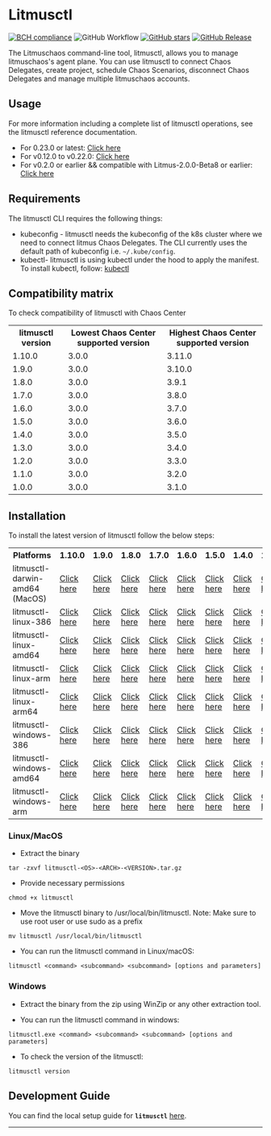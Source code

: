 # Litmusctl

[![BCH compliance](https://bettercodehub.com/edge/badge/litmuschaos/litmusctl?branch=master)](https://bettercodehub.com/)
![GitHub Workflow](https://github.com/litmuschaos/litmusctl/actions/workflows/push.yml/badge.svg?branch=master)
[![GitHub stars](https://img.shields.io/github/stars/litmuschaos/litmusctl?style=social)](https://github.com/litmuschaos/litmusctl/stargazers)
[![GitHub Release](https://img.shields.io/github/release/litmuschaos/litmusctl.svg?style=flat)]()

The Litmuschaos command-line tool, litmusctl, allows you to manage litmuschaos's agent plane. You can use litmusctl to connect Chaos Delegates, create project, schedule Chaos Scenarios, disconnect Chaos Delegates and manage multiple litmuschaos accounts.

## Usage

For more information including a complete list of litmusctl operations, see the litmusctl reference documentation.

* For 0.23.0 or latest: <a href="https://github.com/litmuschaos/litmusctl/blob/master/Usage_0.23.0.md">Click here</a>
* For v0.12.0 to v0.22.0: <a href="https://github.com/litmuschaos/litmusctl/blob/master/Usage_interactive.md">Click here</a>
* For v0.2.0 or earlier && compatible with Litmus-2.0.0-Beta8 or earlier: <a href="https://github.com/litmuschaos/litmusctl/blob/master/Usage_v0.2.0.md">Click here</a>

## Requirements

The litmusctl CLI requires the following things:

- kubeconfig - litmusctl needs the kubeconfig of the k8s cluster where we need to connect litmus Chaos Delegates. The CLI currently uses the default path of kubeconfig i.e. `~/.kube/config`.
- kubectl- litmusctl is using kubectl under the hood to apply the manifest. To install kubectl, follow: [kubectl](https://kubernetes.io/docs/tasks/tools/#kubectl)

## Compatibility matrix

To check compatibility of litmusctl with Chaos Center

<table>
  <th>litmusctl version</th>
  <th>Lowest Chaos Center supported version</th>
  <th>Highest Chaos Center supported version</th>
 <tr>
    <td>1.10.0</td>
    <td>3.0.0</td>
    <td>3.11.0</td>
 </tr>
 <tr>
    <td>1.9.0</td>
    <td>3.0.0</td>
    <td>3.10.0</td>
 </tr>
 <tr>
    <td>1.8.0</td>
    <td>3.0.0</td>
    <td>3.9.1</td>
 </tr>
 <tr>
    <td>1.7.0</td>
    <td>3.0.0</td>
    <td>3.8.0</td>
 </tr>
 <tr>
    <td>1.6.0</td>
    <td>3.0.0</td>
    <td>3.7.0</td>
 </tr>
 <tr>
    <td>1.5.0</td>
    <td>3.0.0</td>
    <td>3.6.0</td>
 </tr>
 <tr>
    <td>1.4.0</td>
    <td>3.0.0</td>
    <td>3.5.0</td>
 </tr>
 <tr>
    <td>1.3.0</td>
    <td>3.0.0</td>
    <td>3.4.0</td>
  </tr>
 <tr>
    <td>1.2.0</td>
    <td>3.0.0</td>
    <td>3.3.0</td>
  </tr> 
 <tr>
    <td>1.1.0</td>
    <td>3.0.0</td>
    <td>3.2.0</td>
  </tr> 
 <tr>
    <td>1.0.0</td>
    <td>3.0.0</td>
    <td>3.1.0</td>
  </tr>
</table>

## Installation

To install the latest version of litmusctl follow the below steps:

<table>
  <th>Platforms</th>
  <th>1.10.0</th>
  <th>1.9.0</th>
  <th>1.8.0</th>
  <th>1.7.0</th>
  <th>1.6.0</th>
  <th>1.5.0</th>
  <th>1.4.0</th>
  <th>1.3.0</th>
  <th>master(Unreleased)</th>
  <tr>
    <td>litmusctl-darwin-amd64 (MacOS)</td>
    <td><a href="https://litmusctl-production-bucket.s3.amazonaws.com/litmusctl-darwin-amd64-1.10.0.tar.gz">Click here</a></td>
    <td><a href="https://litmusctl-production-bucket.s3.amazonaws.com/litmusctl-darwin-amd64-1.9.0.tar.gz">Click here</a></td>
    <td><a href="https://litmusctl-production-bucket.s3.amazonaws.com/litmusctl-darwin-amd64-1.8.0.tar.gz">Click here</a></td>
    <td><a href="https://litmusctl-production-bucket.s3.amazonaws.com/litmusctl-darwin-amd64-1.7.0.tar.gz">Click here</a></td>
    <td><a href="https://litmusctl-production-bucket.s3.amazonaws.com/litmusctl-darwin-amd64-1.6.0.tar.gz">Click here</a></td>
    <td><a href="https://litmusctl-production-bucket.s3.amazonaws.com/litmusctl-darwin-amd64-1.5.0.tar.gz">Click here</a></td>
    <td><a href="https://litmusctl-production-bucket.s3.amazonaws.com/litmusctl-darwin-amd64-1.4.0.tar.gz">Click here</a></td>
    <td><a href="https://litmusctl-production-bucket.s3.amazonaws.com/litmusctl-darwin-amd64-1.3.0.tar.gz">Click here</a></td>
    <td><a href="https://litmusctl-production-bucket.s3.amazonaws.com/litmusctl-darwin-amd64-master.tar.gz">Click here</a></td>
  </tr>
  <tr>
    <td>litmusctl-linux-386</td>
    <td><a href="https://litmusctl-production-bucket.s3.amazonaws.com/litmusctl-linux-386-1.10.0.tar.gz">Click here</a></td>
    <td><a href="https://litmusctl-production-bucket.s3.amazonaws.com/litmusctl-linux-386-1.9.0.tar.gz">Click here</a></td>
    <td><a href="https://litmusctl-production-bucket.s3.amazonaws.com/litmusctl-linux-386-1.8.0.tar.gz">Click here</a></td>
    <td><a href="https://litmusctl-production-bucket.s3.amazonaws.com/litmusctl-linux-386-1.7.0.tar.gz">Click here</a></td>
    <td><a href="https://litmusctl-production-bucket.s3.amazonaws.com/litmusctl-linux-386-1.6.0.tar.gz">Click here</a></td>
    <td><a href="https://litmusctl-production-bucket.s3.amazonaws.com/litmusctl-linux-386-1.5.0.tar.gz">Click here</a></td>
    <td><a href="https://litmusctl-production-bucket.s3.amazonaws.com/litmusctl-linux-386-1.4.0.tar.gz">Click here</a></td>
    <td><a href="https://litmusctl-production-bucket.s3.amazonaws.com/litmusctl-linux-386-1.3.0.tar.gz">Click here</a></td>
    <td><a href="https://litmusctl-production-bucket.s3.amazonaws.com/litmusctl-linux-386-master.tar.gz">Click here</a></td>
  </tr>
  <tr>
    <td>litmusctl-linux-amd64</td>
    <td><a href="https://litmusctl-production-bucket.s3.amazonaws.com/litmusctl-linux-amd64-1.10.0.tar.gz">Click here</a></td>
    <td><a href="https://litmusctl-production-bucket.s3.amazonaws.com/litmusctl-linux-amd64-1.9.0.tar.gz">Click here</a></td>
    <td><a href="https://litmusctl-production-bucket.s3.amazonaws.com/litmusctl-linux-amd64-1.8.0.tar.gz">Click here</a></td>
    <td><a href="https://litmusctl-production-bucket.s3.amazonaws.com/litmusctl-linux-amd64-1.7.0.tar.gz">Click here</a></td>
    <td><a href="https://litmusctl-production-bucket.s3.amazonaws.com/litmusctl-linux-amd64-1.6.0.tar.gz">Click here</a></td>
    <td><a href="https://litmusctl-production-bucket.s3.amazonaws.com/litmusctl-linux-amd64-1.5.0.tar.gz">Click here</a></td>
    <td><a href="https://litmusctl-production-bucket.s3.amazonaws.com/litmusctl-linux-amd64-1.4.0.tar.gz">Click here</a></td>
    <td><a href="https://litmusctl-production-bucket.s3.amazonaws.com/litmusctl-linux-amd64-1.3.0.tar.gz">Click here</a></td>
    <td><a href="https://litmusctl-production-bucket.s3.amazonaws.com/litmusctl-linux-amd64-master.tar.gz">Click here</a></td>
  </tr>
  <tr>
    <td>litmusctl-linux-arm</td>
    <td><a href="https://litmusctl-production-bucket.s3.amazonaws.com/litmusctl-linux-arm-1.10.0.tar.gz">Click here</a></td>
    <td><a href="https://litmusctl-production-bucket.s3.amazonaws.com/litmusctl-linux-arm-1.9.0.tar.gz">Click here</a></td>
    <td><a href="https://litmusctl-production-bucket.s3.amazonaws.com/litmusctl-linux-arm-1.8.0.tar.gz">Click here</a></td>
    <td><a href="https://litmusctl-production-bucket.s3.amazonaws.com/litmusctl-linux-arm-1.7.0.tar.gz">Click here</a></td>
    <td><a href="https://litmusctl-production-bucket.s3.amazonaws.com/litmusctl-linux-arm-1.6.0.tar.gz">Click here</a></td>
    <td><a href="https://litmusctl-production-bucket.s3.amazonaws.com/litmusctl-linux-arm-1.5.0.tar.gz">Click here</a></td>
    <td><a href="https://litmusctl-production-bucket.s3.amazonaws.com/litmusctl-linux-arm-1.4.0.tar.gz">Click here</a></td>
    <td><a href="https://litmusctl-production-bucket.s3.amazonaws.com/litmusctl-linux-arm-1.3.0.tar.gz">Click here</a></td>
    <td><a href="https://litmusctl-production-bucket.s3.amazonaws.com/litmusctl-linux-arm-master.tar.gz">Click here</a></td>
  </tr>
  <tr>
    <td>litmusctl-linux-arm64</td>
    <td><a href="https://litmusctl-production-bucket.s3.amazonaws.com/litmusctl-linux-arm64-1.10.0.tar.gz">Click here</a></td>
    <td><a href="https://litmusctl-production-bucket.s3.amazonaws.com/litmusctl-linux-arm64-1.9.0.tar.gz">Click here</a></td>
    <td><a href="https://litmusctl-production-bucket.s3.amazonaws.com/litmusctl-linux-arm64-1.8.0.tar.gz">Click here</a></td>
    <td><a href="https://litmusctl-production-bucket.s3.amazonaws.com/litmusctl-linux-arm64-1.7.0.tar.gz">Click here</a></td>
    <td><a href="https://litmusctl-production-bucket.s3.amazonaws.com/litmusctl-linux-arm64-1.6.0.tar.gz">Click here</a></td>
    <td><a href="https://litmusctl-production-bucket.s3.amazonaws.com/litmusctl-linux-arm64-1.5.0.tar.gz">Click here</a></td>
    <td><a href="https://litmusctl-production-bucket.s3.amazonaws.com/litmusctl-linux-arm64-1.4.0.tar.gz">Click here</a></td>
    <td><a href="https://litmusctl-production-bucket.s3.amazonaws.com/litmusctl-linux-arm64-1.3.0.tar.gz">Click here</a></td>
    <td><a href="https://litmusctl-production-bucket.s3.amazonaws.com/litmusctl-linux-arm64-master.tar.gz">Click here</a></td>
  </tr>
  <tr>
    <td>litmusctl-windows-386</td>
    <td><a href="https://litmusctl-production-bucket.s3.amazonaws.com/litmusctl-windows-386-1.10.0.tar.gz">Click here</a></td>
    <td><a href="https://litmusctl-production-bucket.s3.amazonaws.com/litmusctl-windows-386-1.9.0.tar.gz">Click here</a></td>
    <td><a href="https://litmusctl-production-bucket.s3.amazonaws.com/litmusctl-windows-386-1.8.0.tar.gz">Click here</a></td>
    <td><a href="https://litmusctl-production-bucket.s3.amazonaws.com/litmusctl-windows-386-1.7.0.tar.gz">Click here</a></td>
    <td><a href="https://litmusctl-production-bucket.s3.amazonaws.com/litmusctl-windows-386-1.6.0.tar.gz">Click here</a></td>
    <td><a href="https://litmusctl-production-bucket.s3.amazonaws.com/litmusctl-windows-386-1.5.0.tar.gz">Click here</a></td>
    <td><a href="https://litmusctl-production-bucket.s3.amazonaws.com/litmusctl-windows-386-1.4.0.tar.gz">Click here</a></td>
    <td><a href="https://litmusctl-production-bucket.s3.amazonaws.com/litmusctl-windows-386-1.3.0.tar.gz">Click here</a></td>
    <td><a href="https://litmusctl-production-bucket.s3.amazonaws.com/litmusctl-windows-386-master.tar.gz">Click here</a></td>
  </tr>
   <tr>
    <td>litmusctl-windows-amd64</td>
    <td><a href="https://litmusctl-production-bucket.s3.amazonaws.com/litmusctl-windows-amd64-1.10.0.tar.gz">Click here</a></td>
    <td><a href="https://litmusctl-production-bucket.s3.amazonaws.com/litmusctl-windows-amd64-1.9.0.tar.gz">Click here</a></td>
    <td><a href="https://litmusctl-production-bucket.s3.amazonaws.com/litmusctl-windows-amd64-1.8.0.tar.gz">Click here</a></td>
    <td><a href="https://litmusctl-production-bucket.s3.amazonaws.com/litmusctl-windows-amd64-1.7.0.tar.gz">Click here</a></td>
    <td><a href="https://litmusctl-production-bucket.s3.amazonaws.com/litmusctl-windows-amd64-1.6.0.tar.gz">Click here</a></td>
    <td><a href="https://litmusctl-production-bucket.s3.amazonaws.com/litmusctl-windows-amd64-1.5.0.tar.gz">Click here</a></td>
    <td><a href="https://litmusctl-production-bucket.s3.amazonaws.com/litmusctl-windows-amd64-1.4.0.tar.gz">Click here</a></td>
    <td><a href="https://litmusctl-production-bucket.s3.amazonaws.com/litmusctl-windows-amd64-1.3.0.tar.gz">Click here</a></td>
    <td><a href="https://litmusctl-production-bucket.s3.amazonaws.com/litmusctl-windows-amd64-master.tar.gz">Click here</a></td>
  </tr>
  <tr>
    <td>litmusctl-windows-arm</td>
    <td><a href="https://litmusctl-production-bucket.s3.amazonaws.com/litmusctl-windows-arm-1.10.0.tar.gz">Click here</a></td>
    <td><a href="https://litmusctl-production-bucket.s3.amazonaws.com/litmusctl-windows-arm-1.9.0.tar.gz">Click here</a></td>
    <td><a href="https://litmusctl-production-bucket.s3.amazonaws.com/litmusctl-windows-arm-1.8.0.tar.gz">Click here</a></td>
    <td><a href="https://litmusctl-production-bucket.s3.amazonaws.com/litmusctl-windows-arm-1.7.0.tar.gz">Click here</a></td>
    <td><a href="https://litmusctl-production-bucket.s3.amazonaws.com/litmusctl-windows-arm-1.6.0.tar.gz">Click here</a></td>
    <td><a href="https://litmusctl-production-bucket.s3.amazonaws.com/litmusctl-windows-arm-1.5.0.tar.gz">Click here</a></td>
    <td><a href="https://litmusctl-production-bucket.s3.amazonaws.com/litmusctl-windows-arm-1.4.0.tar.gz">Click here</a></td>
    <td><a href="https://litmusctl-production-bucket.s3.amazonaws.com/litmusctl-windows-arm-1.3.0.tar.gz">Click here</a></td>
    <td><a href="https://litmusctl-production-bucket.s3.amazonaws.com/litmusctl-windows-arm-master.tar.gz">Click here</a></td>
  </tr>
</table>

### Linux/MacOS

- Extract the binary

```shell
tar -zxvf litmusctl-<OS>-<ARCH>-<VERSION>.tar.gz
```

- Provide necessary permissions

```shell
chmod +x litmusctl
```

- Move the litmusctl binary to /usr/local/bin/litmusctl. Note: Make sure to use root user or use sudo as a prefix

```shell
mv litmusctl /usr/local/bin/litmusctl
```

- You can run the litmusctl command in Linux/macOS:

```shell
litmusctl <command> <subcommand> <subcommand> [options and parameters]
```

### Windows

- Extract the binary from the zip using WinZip or any other extraction tool.

- You can run the litmusctl command in windows:

```shell
litmusctl.exe <command> <subcommand> <subcommand> [options and parameters]
```

- To check the version of the litmusctl:

```shell
litmusctl version
```

## Development Guide

You can find the local setup guide for **`litmusctl`** [here](DEVELOPMENT.md).

---

